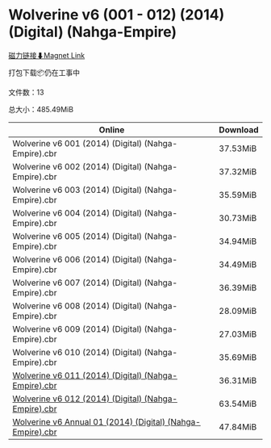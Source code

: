 # Wolverine v6 (001 - 012) (2014) (Digital) (Nahga-Empire)

[磁力链接⬇Magnet Link](magnet:?xt=urn:btih:73ae6998474fbf304d606ff7f142d1ff2be0ce63&dn=Wolverine%20v6%20%28001%20-%20012%29%20%282014%29%20%28Digital%29%20%28Nahga-Empire%29)

打包下载📦仍在工事中

文件数：13

总大小：485.49MiB

Online | Download
--- | ---
Wolverine v6 001 (2014) (Digital) (Nahga-Empire).cbr | 37.53MiB
Wolverine v6 002 (2014) (Digital) (Nahga-Empire).cbr | 37.32MiB
Wolverine v6 003 (2014) (Digital) (Nahga-Empire).cbr | 35.59MiB
Wolverine v6 004 (2014) (Digital) (Nahga-Empire).cbr | 30.73MiB
Wolverine v6 005 (2014) (Digital) (Nahga-Empire).cbr | 34.94MiB
Wolverine v6 006 (2014) (Digital) (Nahga-Empire).cbr | 34.49MiB
Wolverine v6 007 (2014) (Digital) (Nahga-Empire).cbr | 36.39MiB
Wolverine v6 008 (2014) (Digital) (Nahga-Empire).cbr | 28.09MiB
Wolverine v6 009 (2014) (Digital) (Nahga-Empire).cbr | 27.03MiB
Wolverine v6 010 (2014) (Digital) (Nahga-Empire).cbr | 35.69MiB
[Wolverine v6 011 (2014) (Digital) (Nahga-Empire).cbr](https://github.com/alicewish/markdown/blob/master/comic/Wolverine-v6-011-2014-Digital-Nahga-Empire-cbr.md) | 36.31MiB
[Wolverine v6 012 (2014) (Digital) (Nahga-Empire).cbr](https://github.com/alicewish/markdown/blob/master/comic/Wolverine-v6-012-2014-Digital-Nahga-Empire-cbr.md) | 63.54MiB
[Wolverine v6 Annual 01 (2014) (Digital) (Nahga-Empire).cbr](https://github.com/alicewish/markdown/blob/master/comic/Wolverine-v6-Annual-01-2014-Digital-Nahga-Empire-cbr.md) | 47.84MiB